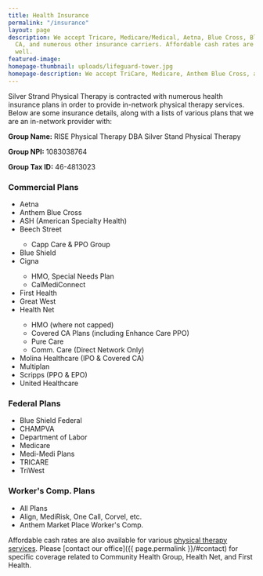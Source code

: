 ```yaml
---
title: Health Insurance
permalink: "/insurance"
layout: page
description: We accept Tricare, Medicare/Medical, Aetna, Blue Cross, Blue Shield of
  CA, and numerous other insurance carriers. Affordable cash rates are available as
  well.
featured-image: 
homepage-thumbnail: uploads/lifeguard-tower.jpg
homepage-description: We accept TriCare, Medicare, Anthem Blue Cross, and more.
---
```


Silver Strand Physical Therapy is contracted with numerous health insurance plans in order to provide in-network physical therapy services. Below are some insurance details, along with a lists of various plans that we are an in-network provider with:

**Group Name:** RISE Physical Therapy DBA Silver Stand Physical Therapy

**Group NPI:** 1083038764

**Group Tax ID:** 46-4813023

<section id="insurance-providers">
  <div class="provider-list">
    <!-- Commercial Plans -->
    <h3>Commercial Plans</h3>
    <ul>
      <li>Aetna</li>
      <li>Anthem Blue Cross</li>
      <li>ASH (American Specialty Health)</li>
      <li>Beech Street</li>
        <ul>
          <li>Capp Care & PPO Group</li>
        </ul>
      <li>Blue Shield</li>
      <li>Cigna</li>
        <ul>
          <li>HMO, Special Needs Plan</li>
          <li>CalMediConnect</li>
        </ul>
      <li>First Health</li>
      <li>Great West</li>
      <li>Health Net</li>
        <ul>
          <li>HMO (where not capped)</li>
          <li>Covered CA Plans (including Enhance Care PPO)</li>
          <li>Pure Care</li>
          <li>Comm. Care (Direct Network Only)</li>
        </ul>
      <li>Molina Healthcare (IPO & Covered CA)</li>
      <li>Multiplan</li>
      <li>Scripps (PPO & EPO)</li>
      <li>United Healthcare</li>
    </ul>
  </div>
  <div class="provider-list">
    <!-- Federal Plans -->
    <h3>Federal Plans</h3>
    <ul>
      <li>Blue Shield Federal</li>
      <li>CHAMPVA</li>
      <li>Department of Labor</li>
      <li>Medicare</li>
      <li>Medi-Medi Plans</li>
      <li>TRICARE</li>
      <li>TriWest</li>
    </ul>
    <!-- Worker's Comp. Plans -->
    <h3>Worker's Comp. Plans</h3>
    <ul>
      <li>All Plans</li>
      <li>Align, MediRisk, One Call, Corvel, etc.</li>
      <li>Anthem Market Place Worker's Comp.</li>
    </ul>
  </div>
</section>

Affordable cash rates are also available for various [physical therapy services](/services). Please [contact our office]({{ page.permalink }}/#contact) for specific coverage related to Community Health Group, Health Net, and First Health.
